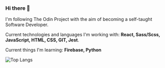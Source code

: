 ### Hi there 👋

I'm following The Odin Project with the aim of becoming a self-taught Software Developer.

Current technologies and languages I'm working with: **React, Sass/Scss, JavaScript, HTML, CSS, GIT, Jest**. 

Current things I'm learning: **Firebase, Python**

![Top Langs](https://github-readme-stats.vercel.app/api/top-langs/?username=hebiscus&layout=compact)
